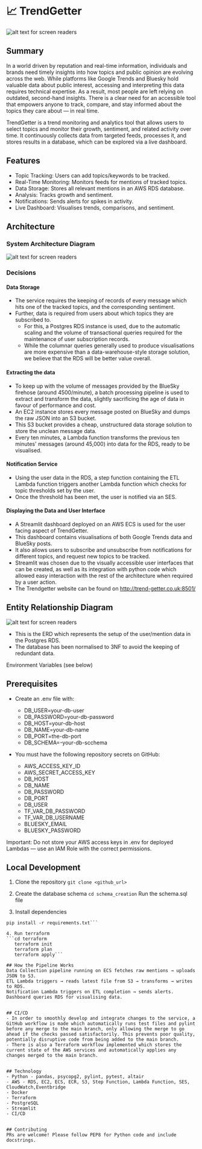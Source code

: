 # 📈 TrendGetter

 ![alt text for screen readers](./trendgetter_transparent_logo.png)

## Summary
In a world driven by reputation and real-time information, individuals and brands need timely insights into how topics and public opinion are evolving across the web. While platforms like Google Trends and Bluesky hold valuable data about public interest, accessing and interpreting this data requires technical expertise. As a result, most people are left relying on outdated, second-hand insights. There is a clear need for an accessible tool that empowers anyone to track, compare, and stay informed about the topics they care about — in real time.

TrendGetter is a trend monitoring and analytics tool that allows users to select topics and monitor their growth, sentiment, and related activity over time. It continuously collects data from targeted feeds, processes it, and stores results in a database, which can be explored via a live dashboard.

## Features
- Topic Tracking: Users can add topics/keywords to be tracked.
- Real-Time Monitoring: Monitors feeds for mentions of tracked topics.
- Data Storage: Stores all relevant mentions in an AWS RDS database.
- Analysis: Tracks growth and sentiment.
- Notifications: Sends alerts for spikes in activity.
- Live Dashboard: Visualises trends, comparisons, and sentiment.


## Architecture
 ### System Architecture Diagram
 ![alt text for screen readers](./architecture.png "Architecture Diagram")

 ### Decisions
 #### Data Storage
 - The service requires the keeping of records of every message which hits one of the tracked topics, and the corresponding sentiment. 
 - Further, data is required from users about which topics they are subscribed to.
    - For this, a Postgres RDS instance is used, due to the automatic scaling and the volume of transactional queries required for the maintenance of user subscription records.
    - While the columnar queries generally used to produce visualisations are more expensive than a data-warehouse-style storage solution, we believe that the RDS will be better value overall.

 #### Extracting the data
 - To keep up with the volume of messages provided by the BlueSky firehose (around 4500/minute), a batch processing pipeline is used to extract and transform the data, slightly sacrificing the age of data in favour of performance and cost.
 - An EC2 instance stores every message posted on BlueSky and dumps the raw JSON into an S3 bucket.
 - This S3 bucket provides a cheap, unstructured data storage solution to store the unclean message data.
 - Every ten minutes, a Lambda function transforms the previous ten minutes' messages (around 45,000) into data for the RDS, ready to be visualised.

 #### Notification Service
 - Using the user data in the RDS, a step function containing the ETL Lambda function triggers another Lambda function which checks for topic thresholds set by the user. 
 - Once the threshold has been met, the user is notified via an SES.

 #### Displaying the Data and User Interface
 - A Streamlit dashboard deployed on an AWS ECS is used for the user facing aspect of TrendGetter.
 - This dashboard contains visualisations of both Google Trends data and BlueSky posts.
 - It also allows users to subscribe and unsubscribe from notifications for different topics, and request new topics to be tracked.
 - Streamlit was chosen due to the visually accessible user interfaces that can be created, as well as its integration with python code which allowed easy interaction with the rest of the architecture when required by a user action.
 - The Trendgetter website can be found on http://trend-getter.co.uk:8501/

 ## Entity Relationship Diagram
 ![alt text for screen readers](./tg_erd.png "Architecture Diagram")
 - This is the ERD which represents the setup of the user/mention data in the Postgres RDS.
 - The database has been normalised to 3NF to avoid the keeping of redundant data.


Environment Variables (see below)
## Prerequisites
- Create an .env file with:
    - DB_USER=your-db-user
    - DB_PASSWORD=your-db-password
    - DB_HOST=your-db-host
    - DB_NAME=your-db-name
    - DB_PORT=the-db-port
    - DB_SCHEMA=-your-db-scchema

- You must have the following repository secrets on GitHub:
    - AWS_ACCESS_KEY_ID
    - AWS_SECRET_ACCESS_KEY
    - DB_HOST
    - DB_NAME
    - DB_PASSWORD
    - DB_PORT
    - DB_USER
    - TF_VAR_DB_PASSWORD
    - TF_VAR_DB_USERNAME
    - BLUESKY_EMAIL
    - BLUESKY_PASSWORD

Important:
Do not store your AWS access keys in .env for deployed Lambdas — use an IAM Role with the correct permissions.


## Local Development
1. Clone the repository
```git clone <github_url>```

2. Create the database schema
```cd schema_creation```
Run the schema.sql file

3. Install dependencies
```cd trend-getter
pip install -r requirements.txt```

4. Run terraform
```cd terraform
   terraform init
   terraform plan
   terraform apply```

## How the Pipeline Works
Data Collection pipeline running on ECS fetches raw mentions → uploads JSON to S3.
ETL Lambda triggers → reads latest file from S3 → transforms → writes to RDS.
Notification Lambda triggers on ETL completion → sends alerts.
Dashboard queries RDS for visualising data.


## CI/CD
- In order to smoothly develop and integrate changes to the service, a GitHub workflow is made which automatically runs test files and pylint before any merge to the main branch, only allowing the merge to go ahead if the checks passed satisfactorily. This prevents poor quality, potentially disruptive code from being added to the main branch.
- There is also a Terraform workflow implemented which stores the current state of the AWS services and automatically applies any changes merged to the main branch.


## Technology
- Python - pandas, psycopg2, pylint, pytest, altair
- AWS - RDS, EC2, ECS, ECR, S3, Step Function, Lambda Function, SES, CloudWatch,Eventbridge
- Docker
- Terraform
- PostgreSQL
- Streamlit
- CI/CD


## Contributing
PRs are welcome! Please follow PEP8 for Python code and include docstrings.
